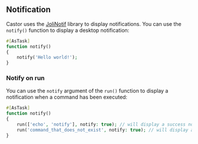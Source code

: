 ## Notification

Castor uses the [JoliNotif](https://github.com/jolicode/jolinotif) library to
display notifications.
You can use the `notify()` function to display a desktop notification:

```php
#[AsTask]
function notify()
{
    notify('Hello world!');
}
```

### Notify on run

You can use the `notify` argument of the `run()` function to display a
notification when a command has been executed:

```php
#[AsTask]
function notify()
{
    run(['echo', 'notify'], notify: true); // will display a success notification
    run('command_that_does_not_exist', notify: true); // will display a failure notification
}
```
